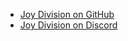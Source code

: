 * [Joy Division on GitHub](https://github.com/Joy-Division)
* [Joy Division on Discord](https://discord.gg/UtNEjtg)
